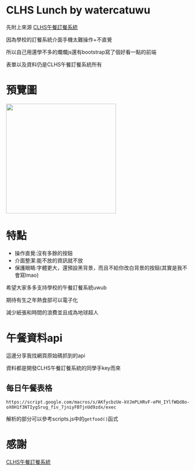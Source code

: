 # CLHS Lunch by watercatuwu

先附上來源
[CLHS午餐訂餐系統](https://sites.google.com/view/clhs-lunch/v-2-0)

因為學校的訂餐系統介面手機太難操作+不直覺

所以自己用還學不多的爛爛js還有bootstrap寫了個好看一點的前端

表單以及資料仍是CLHS午餐訂餐系統所有

# 預覽圖
<img src="https://cdn.discordapp.com/attachments/1046603288251990099/1216188996191780945/Screenshot_2024-03-10-09-00-39-54_e4424258c8b8649f6e67d283a50a2cbc.jpg?ex=65ff7b44&is=65ed0644&hm=5444f9a740961d801c8f95caf3e73a4f7382a18ac8beeae5ba56f2009a27be99&" width=300px>

# 特點

- 操作直覺:沒有多餘的按鈕
- 介面整潔:能不放的資訊就不放
- 保護眼睛:字體更大，還預設黑背景，而且不給你改白背景的按鈕(其實是我不會寫lmao)

希望大家多多支持學校的午餐訂餐系統uwub

期待有生之年熱食部可以電子化

減少紙張和時間的浪費並且成為地球超人

# 午餐資料api

這邊分享我找網頁原始碼抓到的api

資料都是開發CLHS午餐訂餐系統的同學手key而來

## 每日午餐表格

`https://script.google.com/macros/s/AKfycbzUe-kVJmPLHRvF-ePH_IYlfWQd8o-oX0H1f3NTIygSrug_fiv_7jniyFBTjnUd9zdx/exec`

解析的部分可以參考scripts.js中的`getfood()`函式

# 感謝

[CLHS午餐訂餐系統](https://sites.google.com/view/clhs-lunch/v-2-0)


